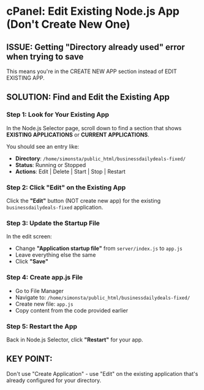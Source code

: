 # cPanel: Edit Existing Node.js App (Don't Create New One)

## ISSUE: Getting "Directory already used" error when trying to save

This means you're in the CREATE NEW APP section instead of EDIT EXISTING APP.

## SOLUTION: Find and Edit the Existing App

### Step 1: Look for Your Existing App
In the Node.js Selector page, scroll down to find a section that shows **EXISTING APPLICATIONS** or **CURRENT APPLICATIONS**.

You should see an entry like:
- **Directory**: `/home/simonsta/public_html/businessdailydeals-fixed/`
- **Status**: Running or Stopped
- **Actions**: Edit | Delete | Start | Stop | Restart

### Step 2: Click "Edit" on the Existing App
Click the **"Edit"** button (NOT create new app) for the existing `businessdailydeals-fixed` application.

### Step 3: Update the Startup File
In the edit screen:
- Change **"Application startup file"** from `server/index.js` to `app.js`
- Leave everything else the same
- Click **"Save"**

### Step 4: Create app.js File
- Go to File Manager
- Navigate to: `/home/simonsta/public_html/businessdailydeals-fixed/`
- Create new file: `app.js`
- Copy content from the code provided earlier

### Step 5: Restart the App
Back in Node.js Selector, click **"Restart"** for your app.

## KEY POINT:
Don't use "Create Application" - use "Edit" on the existing application that's already configured for your directory.